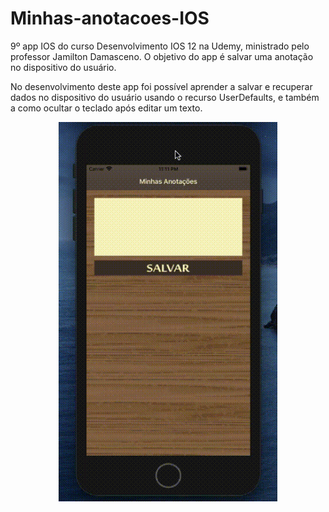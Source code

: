 # Minhas-anotacoes-IOS
9º app IOS do curso Desenvolvimento IOS 12 na Udemy, ministrado pelo professor Jamilton Damasceno. O objetivo do app é salvar uma anotação no dispositivo do usuário.

No desenvolvimento deste app foi possível aprender a salvar e recuperar dados no dispositivo do usuário usando o recurso UserDefaults, e também a como ocultar o teclado após editar um texto. 

<p align="center">
  <img src="https://github.com/Gilbert097/Minhas-anotacoes-IOS/blob/master/minhas-anotacoes.gif?raw=true" width="350">
</p>
